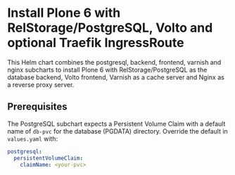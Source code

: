 # Install Plone 6 with RelStorage/PostgreSQL, Volto and optional Traefik IngressRoute

This Helm chart combines the postgresql, backend, frontend, varnish and nginx subcharts to install Plone 6 with RelStorage/PostgreSQL as the database backend, Volto frontend, Varnish as a cache server and Nginx as a reverse proxy server.

## Prerequisites

The PostgreSQL subchart expects a Persistent Volume Claim with a default name of `db-pvc` for the database (PGDATA) directory.
Override the default in `values.yaml` with:

```yaml
postgresql:
  persistentVolumeClaim:
    claimName: <your-pvc>
```

